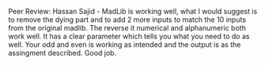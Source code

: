
Peer Review: Hassan Sajid - MadLib is working well, what I would suggest is to remove the dying part and to add 2 more inputs to match the 10 inputs from the original madlib. The reverse it numerical and alphanumeric both work well. It has a clear parameter which tells you what you need to do as well. Your odd and even is working as intended and the output is as the assingment described. Good job.
